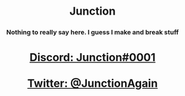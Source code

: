 # <p align="center">Junction</p>

### <p align="center">Nothing to really say here. I guess I make and break stuff</p>

# <p align="center"><a href='https://discordapp.com/users/345911969318174720'>Discord: Junction#0001</a><br><br><a href='https://www.twitter.com/JunctionAgain'>Twitter: @JunctionAgain</a></p>
